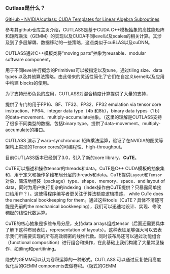 ### Cutlass是什么？

[GitHub - NVIDIA/cutlass: CUDA Templates for Linear Algebra Subroutines](https://github.com/NVIDIA/cutlass)

参考其github仓库主页介绍，CUTLASS是基于CUDA C++模板抽象的高性能矩阵和矩阵乘法（GEMM）的实现以及CUDA不同level以及scales的相关计算。其涉及到了多层解耦、数据移动的一些策略，这点类似于cuBLAS以及cuDNN。

CUTLASS通过C++模板类将“moving parts”抽象为reusable、modular software component。

用于不同level并行概念的Primitives可以被指定以及tune，通过tiling size、data types 以及其他算法策略。由此带来的灵活性简化了它们在自定义kernel以及应用中构建 blocks的使用。

为了支持形形色色的应用，CUTLASS对混合精度计算提供了大量的支持，

提供了专门的用于FP16、BF、TF32、FP32、FP32 emulation via tensor core instruction、FP64、integer data type（4b 和8b），binary data types（1 b）的data-movement、multiply-accumulate抽象。（这里的理解是CUTLASS支持了很多不同类型的数据，包括binary type，提供了data-movement、multiply-accumulate的接口。

CUTLASS 演示了warp-synchronous 矩阵乘法运算，验证了在NVIDIA的图灵等架构上实现的Tensor cores的可编程性、high-throughput。

目前CUTLASS版本已经到了3.0，引入了新的core library，**CuTE**。

CuTE可以描述和操作tensor的threads和data。CuTE是C++ CUDA模板的抽象集和，用于定义和操作多维布局分层的threads和data。CuTE提供`Layout`和`Tensor`对象，简洁地组装（package）type、shape、memory、space、and layout of data，同时为用户执行复杂的indexing（index操作由CuTE提供？只暴露简单接口给用户？）。这使得程序编写者更关注于算法额度逻辑描述， while CuTe does the mechanical bookkeeping for them。通过这些tools（CuTE？具体不清楚可能是先前的the mechanical bookkeeping），我们可以迅速地设计、实现、修改稠密的线性代数运算。

CuTE的核心抽象是多维布局分层，支持data arrays组成tensor（后面还需要具体了解下这种布局表征，representation of layouts）。这种表征足够强大可以去表示我们所需要实现的所有高效稠密的线性代数。同时该布局还可以通过功能组合（functional composition）进行组合和操作，在此基础上我们构建了大量常见操作，如tiling和partitining。

隐式的GEMM可以认为卷积运算的一种形式。CUTLASS 可以通过反复使用高度优化后的GEMM components去做卷积。（隐式的GEMM














































